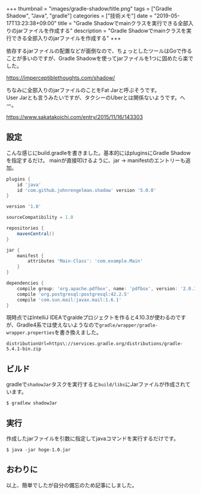 +++
thumbnail = "images/gradle-shadow/title.png"
tags = ["Gradle Shadow", "Java", "gradle"]
categories = ["技術メモ"]
date = "2019-05-17T13:23:38+09:00"
title = "Gradle Shadowでmainクラスを実行できる全部入りのjarファイルを作成する"
description = "Gradle Shadowでmainクラスを実行できる全部入りのjarファイルを作成する"
+++

依存するjarファイルの配置などが面倒なので、ちょっとしたツールはGoで作ることが多いのですが、Gradle Shadowを使ってjarファイルを1つに固めたら楽でした。

https://imperceptiblethoughts.com/shadow/

ちなみに全部入りのjarファイルのことをFat Jarと呼ぶそうです。  
User Jarとも言うみたいですが、タクシーのUberとは関係ないようです。へー。

https://www.sakatakoichi.com/entry/2015/11/16/143303


## 設定

こんな感じにbuild.gradleを書きました。基本的にはpluginsにGradle Shadowを指定するだけ。
mainが直接叩けるように、jar -> manifestのエントリーも追加。

```groovy
plugins {
    id 'java'
    id 'com.github.johnrengelman.shadow' version '5.0.0'
}

version '1.0'

sourceCompatibility = 1.8

repositories {
    mavenCentral()
}

jar {
    manifest {
        attributes 'Main-Class': 'com.example.Main'
    }
}

dependencies {
    compile group: 'org.apache.pdfbox', name: 'pdfbox', version: '2.0.15'
    compile 'org.postgresql:postgresql:42.2.5'
    compile 'com.sun.mail:javax.mail:1.6.1'
}
```

現時点ではIntelliJ IDEAでgraldeプロジェクトを作ると4.10.3が使わるのですが、Gradle4系では使えないようなので`gradle/wrapper/gradle-wrapper.properties`を書き換えました。

```
distributionUrl=https\://services.gradle.org/distributions/gradle-5.4.1-bin.zip
```

## ビルド

gradleで`shadowJar`タスクを実行すると`build/libs`にJarファイルが作成されています。

```
$ gradlew shadowJar
```

## 実行

作成したjarファイルを引数に指定してjavaコマンドを実行するだけです。

```
$ java -jar hoge-1.0.jar
```

## おわりに

以上、簡単でしたが自分の備忘のため記事にしました。
